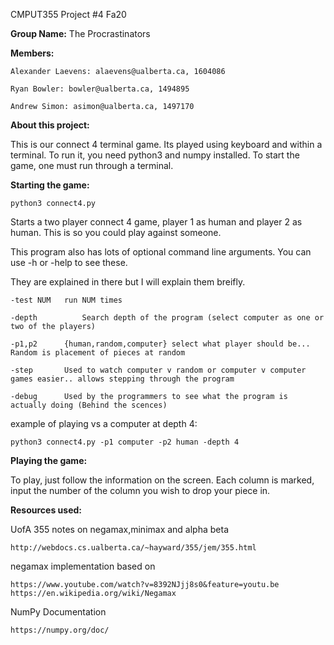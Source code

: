 CMPUT355 Project #4
Fa20

**Group Name:**
The Procrastinators

**Members:**
    
    Alexander Laevens: alaevens@ualberta.ca, 1604086
    
    Ryan Bowler: bowler@ualberta.ca, 1494895
    
    Andrew Simon: asimon@ualberta.ca, 1497170
    

**About this project:**

This is our connect 4 terminal game. Its played using keyboard and within a terminal.
To run it, you need python3 and numpy installed.
To start the game, one must run through a terminal.

**Starting the game:**

	python3 connect4.py

Starts a two player connect 4 game, player 1 as human and player 2 as human.
This is so you could play against someone.

This program also has lots of optional command line arguments. You can use -h or -help to see these.

They are explained in there but I will explain them breifly.

    -test NUM	run NUM times

    -depth          Search depth of the program (select computer as one or two of the players)

    -p1,p2		{human,random,computer} select what player should be... Random is placement of pieces at random

    -step		Used to watch computer v random or computer v computer games easier.. allows stepping through the program

    -debug		Used by the programmers to see what the program is actually doing (Behind the scences)

example of playing vs a computer at depth 4:

	python3 connect4.py -p1 computer -p2 human -depth 4

**Playing the game:**

To play, just follow the information on the screen. 
Each column is marked, input the number of the column you wish to drop your piece in.






**Resources used:**

UofA 355 notes on negamax,minimax and alpha beta

	http://webdocs.cs.ualberta.ca/~hayward/355/jem/355.html
    
negamax implementation based on

	https://www.youtube.com/watch?v=8392NJjj8s0&feature=youtu.be
	https://en.wikipedia.org/wiki/Negamax
    
NumPy Documentation

	https://numpy.org/doc/


